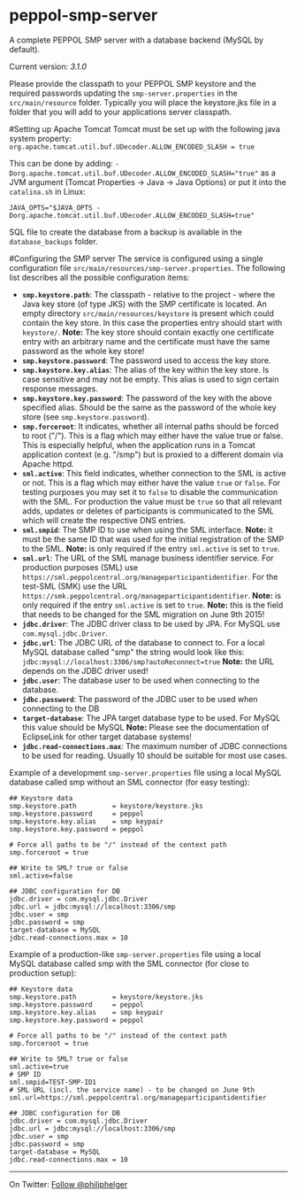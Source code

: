 # peppol-smp-server
A complete PEPPOL SMP server with a database backend (MySQL by default).

Current version: *3.1.0*

Please provide the classpath to your PEPPOL SMP keystore and the required passwords updating the `smp-server.properties` in the `src/main/resource` folder. Typically you will place the keystore.jks file in a folder that you will add to your applications server classpath. 

#Setting up Apache Tomcat
Tomcat must be set up with the following java system property:
`org.apache.tomcat.util.buf.UDecoder.ALLOW_ENCODED_SLASH = true`

This can be done by adding:
`-Dorg.apache.tomcat.util.buf.UDecoder.ALLOW_ENCODED_SLASH="true"`
as a JVM argument (Tomcat Properties -> Java -> Java Options) or
put it into the `catalina.sh` in Linux: 
```
JAVA_OPTS="$JAVA_OPTS -Dorg.apache.tomcat.util.buf.UDecoder.ALLOW_ENCODED_SLASH=true"
```

SQL file to create the database from a backup is available in the `database_backups` folder.

#Configuring the SMP server
The service is configured using a single configuration file `src/main/resources/smp-server.properties`. The following list describes all the possible configuration items:

  * **`smp.keystore.path`**: The classpath - relative to the project - where the Java key store (of type JKS) with the SMP certificate is located. An empty directory `src/main/resources/keystore` is present which could contain the key store. In this case the properties entry should start with `keystore/`.
    **Note:** The key store should contain exactly one certificate entry with an arbitrary name and the certificate must have the same password as the whole key store!
  * **`smp.keystore.password`**: The password used to access the key store.
  * **`smp.keystore.key.alias`**: The alias of the key within the key store. Is case sensitive and may not be empty. This alias is used to sign certain response messages.
  * **`smp.keystore.key.password`**: The password of the key with the above specified alias. Should be the same as the password of the whole key store (see `smp.keystore.password`).
  * **`smp.forceroot`**: It indicates, whether all internal paths should be forced to root ("/").
    This is a flag which may either have the value true or false.
    This is especially helpful, when the application runs in a Tomcat application context (e.g. "/smp") but is proxied to a different domain via Apache httpd.
  * **`sml.active`**: This field indicates, whether connection to the SML is active or not.
    This is a flag which may either have the value `true` or `false`.
    For testing purposes you may set it to `false` to disable the communication with the SML. For production the value must be `true` so that all relevant adds, updates or deletes of participants is communicated to the SML which will create the respective DNS entries.
  * **`sml.smpid`**: The SMP ID to use when using the SML interface.
    **Note:** it must be the same ID that was used for the initial registration of the SMP to the SML.
    **Note:** is only required if the entry `sml.active` is set to `true`.
  * **`sml.url`**: The URL of the SML manage business identifier service. For production purposes (SML) use `https://sml.peppolcentral.org/manageparticipantidentifier`. For the test-SML (SMK) use the URL `https://smk.peppolcentral.org/manageparticipantidentifier`.
    **Note:** is only required if the entry `sml.active` is set to `true`.
    **Note:** this is the field that needs to be changed for the SML migration on June 9th 2015! 
  * **`jdbc.driver`**: The JDBC driver class to be used by JPA. For MySQL use `com.mysql.jdbc.Driver`.
  * **`jdbc.url`**: The JDBC URL of the database to connect to. For a local MySQL database called "smp" the string would look like this: `jdbc:mysql://localhost:3306/smp?autoReconnect=true`
    **Note:** the URL depends on the JDBC driver used!
  * **`jdbc.user`**: The database user to be used when connecting to the database.
  * **`jdbc.password`**: The password of the JDBC user to be used when connecting to the DB
  * **`target-database`**: The JPA target database type to be used. For MySQL this value should be MySQL
    **Note:** Please see the documentation of EclipseLink for other target database systems!
  * **`jdbc.read-connections.max`**: The maximum number of JDBC connections to be used for reading. Usually 10 should be suitable for most use cases. 

Example of a development `smp-server.properties` file using a local MySQL database called smp without an SML connector (for easy testing):
```
## Keystore data
smp.keystore.path         = keystore/keystore.jks
smp.keystore.password     = peppol
smp.keystore.key.alias    = smp keypair
smp.keystore.key.password = peppol

# Force all paths to be "/" instead of the context path 
smp.forceroot = true

## Write to SML? true or false
sml.active=false

## JDBC configuration for DB
jdbc.driver = com.mysql.jdbc.Driver
jdbc.url = jdbc:mysql://localhost:3306/smp
jdbc.user = smp
jdbc.password = smp
target-database = MySQL
jdbc.read-connections.max = 10
```

Example of a production-like `smp-server.properties` file using a local MySQL database called smp with the SML connector (for close to production setup):

```
## Keystore data
smp.keystore.path         = keystore/keystore.jks
smp.keystore.password     = peppol
smp.keystore.key.alias    = smp keypair
smp.keystore.key.password = peppol

# Force all paths to be "/" instead of the context path 
smp.forceroot = true

## Write to SML? true or false
sml.active=true
# SMP ID
sml.smpid=TEST-SMP-ID1
# SML URL (incl. the service name) - to be changed on June 9th
sml.url=https://sml.peppolcentral.org/manageparticipantidentifier

## JDBC configuration for DB
jdbc.driver = com.mysql.jdbc.Driver
jdbc.url = jdbc:mysql://localhost:3306/smp
jdbc.user = smp
jdbc.password = smp
target-database = MySQL
jdbc.read-connections.max = 10
```

---

On Twitter: <a href="https://twitter.com/philiphelger">Follow @philiphelger</a>
